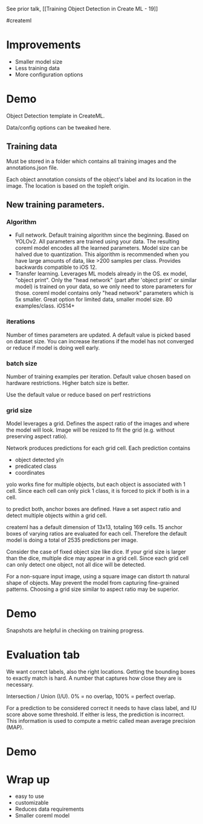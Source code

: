 See prior talk, [[Training Object Detection in Create ML - 19]]

#createml 

# Improvements
* Smaller model size
* Less training data
* More configuration options

# Demo
Object Detection template in CreateML.

Data/config options can be tweaked here.  

## Training data
Must be stored in a folder which contains all training images and the annotations.json file.  

Each object annotation consists of the object's label and its location in the image.  The location is based on the topleft origin.

## New training parameters.
### Algorithm

* Full network.  Default training algorithm since the beginning.  Based on YOLOv2.  All parameters are trained using your data.  The resulting coreml model encodes all the learned parameters.  Model size can be halved due to quantization.  This algorithm is recommended when you have large amounts of data, like >200 samples per class.  Provides backwards compatible to iOS 12.  
* Transfer learning.  Leverages ML models already in the OS.  ex model, "object print".  Only the "head network" (part after 'object print' or similar model) is trained on your data, so we only need to store parameters for those.  coreml model contains only "head network" parameters which is 5x smaller.  Great option for limited data, smaller model size.  80 examples/class.  iOS14+


### iterations
Number of times parameters are updated.  A default value is picked based on dataset size.  You can increase iterations if the model has not converged or reduce if model is doing well early.

### batch size
Number of training examples per iteration.  Default value chosen based on hardware restrictions.  Higher batch size is better.

Use the default value or reduce based on perf restrictions

### grid size
Model leverages a grid.  Defines the aspect ratio of the images and where the model will look.  Image will be resized to fit the grid (e.g. without preserving aspect ratio).

Network produces predictions for each grid cell.  Each prediction contains

* object detected y/n
* predicated class
* coordinates

yolo works fine for multiple objects, but each object is associated with 1 cell.  Since each cell can only pick 1 class, it is forced to pick if both is in a cell.

to predict both, anchor boxes are defined.  Have a set aspect ratio and detect multiple objects within a grid cell.  

createml has a default dimension of 13x13, totaling 169 cells.  15 anchor boxes of varying ratios are evaluated for each cell.  Therefore the default model is doing a total of 2535 predictions per image.

Consider the case of fixed object size like dice.  If your grid size is larger than the dice, multiple dice may appear in a grid cell.  Since each grid cell can only detect one object, not all dice will be detected.

For a non-square input image, using a square image can distort th natural shape of objects.  May prevent the model from capturing fine-grained patterns.  Choosing a grid size similar to aspect ratio may be superior.

# Demo
Snapshots are helpful in checking on training progress.  

# Evaluation tab
We want correct labels, also the right locations.
Getting the bounding boxes to exactly match is hard.  A number that captures how close they are is necessary.

Intersection / Union (I/U).  0% = no overlap, 100% = perfect overlap.  

For a prediction to be considered correct it needs to have class label, and IU score above some threshold.  If either is less, the prediction is incorrect.  This information is used to compute a metric called mean average precision (MAP).

# Demo

# Wrap up
* easy to use
* customizable
* Reduces data requirements
* Smaller coreml model

